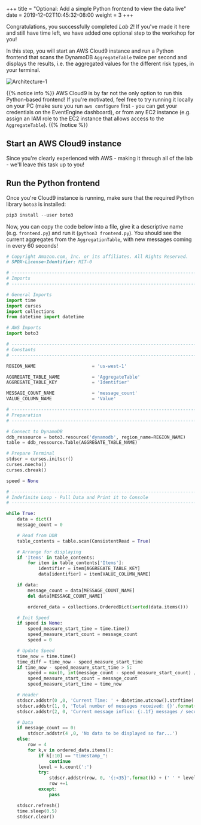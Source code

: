 +++
title = "Optional: Add a simple Python frontend to view the data live"
date = 2019-12-02T10:45:32-08:00
weight = 3
+++

Congratulations, you successfully completed *Lab 2*! If you've made it here and still have time left, we have added one optional step to the workshop for you!

In this step, you will start an AWS Cloud9 instance and run a Python frontend that scans the DynamoDB `AggregateTable` twice per second and displays the results, i.e. the aggregated values for the different risk types, in your terminal.

![Architecture-1](/images/event-driven-architecture/lab2/lab2-optional.png)

{{% notice info %}}
AWS Cloud9 is by far not the only option to run this Python-based frontend! If you're motivated, feel free to try running it locally on your PC (make sure you run `aws configure` first - you can get your credentials on the EventEngine dashboard), or from any EC2 instance (e.g. assign an IAM role to the EC2 instance that allows access to the `AggregateTable`).
{{% /notice %}}

## Start an AWS Cloud9 instance
Since you're clearly experienced with AWS - making it through all of the lab - we'll leave this task up to you!

## Run the Python frontend
Once you're Cloud9 instance is running, make sure that the required Python library `boto3` is installed:

```python
pip3 install --user boto3
```

Now, you can copy the code below into a file, give it a descriptive name (e.g. `frontend.py`) and run it (`python3 frontend.py`). You should see the current aggregates from the `AggregationTable`, with new messages coming in every 60 seconds!

```python
# Copyright Amazon.com, Inc. or its affiliates. All Rights Reserved.
# SPDX-License-Identifier: MIT-0

# --------------------------------------------------------------------------------------------------
# Imports
# --------------------------------------------------------------------------------------------------

# General Imports
import time
import curses
import collections
from datetime import datetime

# AWS Imports
import boto3

# --------------------------------------------------------------------------------------------------
# Constants
# --------------------------------------------------------------------------------------------------

REGION_NAME                     = 'us-west-1'

AGGREGATE_TABLE_NAME            = 'AggregateTable'
AGGREGATE_TABLE_KEY             = 'Identifier'

MESSAGE_COUNT_NAME              = 'message_count'
VALUE_COLUMN_NAME               = 'Value'

# --------------------------------------------------------------------------------------------------
# Preparation
# --------------------------------------------------------------------------------------------------

# Connect to DynamoDB
ddb_ressource = boto3.resource('dynamodb', region_name=REGION_NAME)
table = ddb_ressource.Table(AGGREGATE_TABLE_NAME)

# Prepare Terminal
stdscr = curses.initscr()
curses.noecho()
curses.cbreak()

speed = None

# --------------------------------------------------------------------------------------------------
# Indefinite Loop - Pull Data and Print it to Console
# --------------------------------------------------------------------------------------------------

while True:
    data = dict()
    message_count = 0

    # Read from DDB
    table_contents = table.scan(ConsistentRead = True)

    # Arrange for displaying
    if 'Items' in table_contents:
        for item in table_contents['Items']:
            identifier = item[AGGREGATE_TABLE_KEY]
            data[identifier] = item[VALUE_COLUMN_NAME]

    if data:
        message_count = data[MESSAGE_COUNT_NAME]
        del data[MESSAGE_COUNT_NAME]

        ordered_data = collections.OrderedDict(sorted(data.items()))

    # Init Speed
    if speed is None:
        speed_measure_start_time = time.time()
        speed_measure_start_count = message_count
        speed = 0

    # Update Speed
    time_now = time.time()
    time_diff = time_now - speed_measure_start_time
    if time_now - speed_measure_start_time > 5:
        speed = max(0, int(message_count - speed_measure_start_count) / time_diff)
        speed_measure_start_count = message_count
        speed_measure_start_time = time_now

    # Header
    stdscr.addstr(0 ,0, 'Current Time: ' + datetime.utcnow().strftime('%Y-%m-%d %H:%M:%S.%f')[:-3])
    stdscr.addstr(1, 0, 'Total number of messages received: {}'.format(message_count))
    stdscr.addstr(2, 0, 'Current message influx: {:.1f} messages / second'.format(speed))

    # Data
    if message_count == 0:
        stdscr.addstr(4 ,0, 'No data to be displayed so far...')
    else:
        row = 4
        for k,v in ordered_data.items():
            if k[:10] == "timestamp_":
                continue
            level = k.count(':')
            try:
                stdscr.addstr(row, 0, '{:<35}'.format(k) + (' ' * level) + '{:10.2f}'.format(v))
                row +=1
            except:
                pass

    stdscr.refresh()
    time.sleep(0.5)
    stdscr.clear()
```
